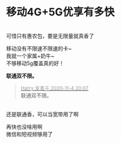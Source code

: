 # 移动4G+5G优享有多快


<img id="aimg_k7Ujo" onclick="zoom(this, this.src, 0, 0, 0)" class="zoom" src="http://img.lbay.eu/2020/11/04/8aae527335f6cdd839618834b90e94d3.jpg" onmouseover="img_onmouseoverfunc(this)" onload="thumbImg(this)" border="0" alt="" /><br />
<br />
可惜只有惠农包，要是无限量就真香了

移动没有不限速不限速的卡~<br />
我就一个家属+奶牛~<img src="static/image/smiley/default/lol.gif" smilieid="12" border="0" alt="" /><br />
不够移动5g覆盖真的好！

<img id="aimg_w20tG" onclick="zoom(this, this.src, 0, 0, 0)" class="zoom" src="https://obs.cc/t/4OeTO8" onmouseover="img_onmouseoverfunc(this)" onload="thumbImg(this)" border="0" alt="" /><br />
<strong>联通双不限。</strong>

<div class="quote"><blockquote><font size="2"><a href="https://www.hostloc.com/forum.php?mod=redirect&amp;goto=findpost&amp;pid=9403311&amp;ptid=762470" target="_blank"><font color="#999999">Harry 发表于 2020-11-4 20:07</font></a></font><br />
联通双不限。</blockquote></div><br />
还是联通香，可以当宽带用了啊

再快也没啥用啊<br />
微信和短视频够用了

